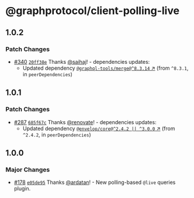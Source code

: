 # @graphprotocol/client-polling-live

## 1.0.2

### Patch Changes

- [#340](https://github.com/graphprotocol/graph-client/pull/340) [`20ff38e`](https://github.com/graphprotocol/graph-client/commit/20ff38ee9c9dc6b3e384a4bd10f20c090b80cb6b) Thanks [@saihaj](https://github.com/saihaj)! - dependencies updates:
  - Updated dependency [`@graphql-tools/merge@^8.3.14` ↗︎](https://www.npmjs.com/package/@graphql-tools/merge/v/8.3.14) (from `^8.3.1`, in `peerDependencies`)

## 1.0.1

### Patch Changes

- [#287](https://github.com/graphprotocol/graph-client/pull/287) [`685f67c`](https://github.com/graphprotocol/graph-client/commit/685f67cf531316296fbc8825a9965c47711429e5) Thanks [@renovate](https://github.com/apps/renovate)! - dependencies updates:
  - Updated dependency [`@envelop/core@^2.4.2 || ^3.0.0` ↗︎](https://www.npmjs.com/package/@envelop/core/v/2.4.2) (from `^2.4.2`, in `peerDependencies`)

## 1.0.0

### Major Changes

- [#178](https://github.com/graphprotocol/graph-client/pull/178) [`e05de95`](https://github.com/graphprotocol/graph-client/commit/e05de95d68e8fb25e3f81dfeba785b8f57d5f802) Thanks [@ardatan](https://github.com/ardatan)! - New polling-based `@live` queries plugin.
